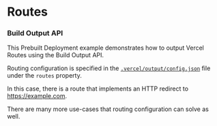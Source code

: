 # Routes

### Build Output API

This Prebuilt Deployment example demonstrates how to output Vercel Routes using the Build Output API.

Routing configuration is specified in the [`.vercel/output/config.json`](./.vercel/output/config.json) file under
the `routes` property.

In this case, there is a route that implements an HTTP redirect to https://example.com.

There are many more use-cases that routing configuration can solve as well.
